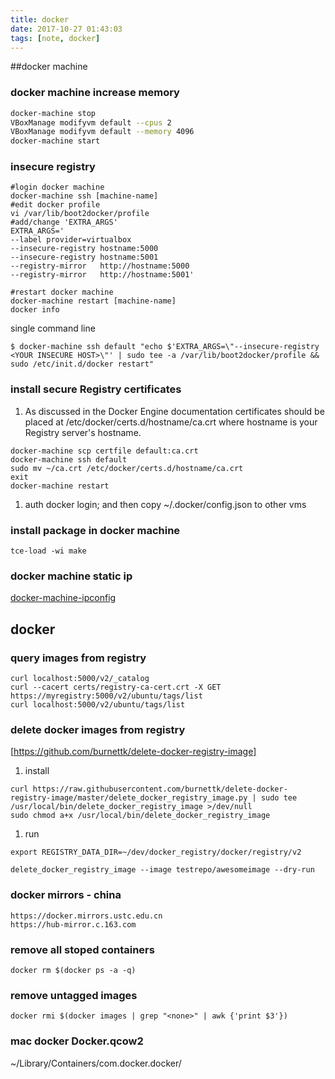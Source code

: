 ```yaml
---
title: docker
date: 2017-10-27 01:43:03
tags: [note, docker]
---
```


##docker machine
### docker machine increase memory
```sh
docker-machine stop
VBoxManage modifyvm default --cpus 2
VBoxManage modifyvm default --memory 4096
docker-machine start
```

### insecure registry
```
#login docker machine
docker-machine ssh [machine-name]
#edit docker profile
vi /var/lib/boot2docker/profile
#add/change 'EXTRA_ARGS'
EXTRA_ARGS='
--label provider=virtualbox
--insecure-registry hostname:5000
--insecure-registry hostname:5001
--registry-mirror   http://hostname:5000
--registry-mirror   http://hostname:5001'

#restart docker machine
docker-machine restart [machine-name]
docker info
```
single command line
```
$ docker-machine ssh default "echo $'EXTRA_ARGS=\"--insecure-registry <YOUR INSECURE HOST>\"' | sudo tee -a /var/lib/boot2docker/profile && sudo /etc/init.d/docker restart"
```

### install secure Registry certificates
1. As discussed in the Docker Engine documentation certificates should be placed at /etc/docker/certs.d/hostname/ca.crt where hostname is your Registry server's hostname.
```
docker-machine scp certfile default:ca.crt
docker-machine ssh default
sudo mv ~/ca.crt /etc/docker/certs.d/hostname/ca.crt
exit
docker-machine restart
```
1. auth
docker login; and then copy ~/.docker/config.json to other vms

### install package in docker machine
```
tce-load -wi make
```

### docker machine static ip
[docker-machine-ipconfig](https://github.com/fivestars/docker-machine-ipconfig)


## docker
### query images from registry
```
curl localhost:5000/v2/_catalog
curl --cacert certs/registry-ca-cert.crt -X GET https://myregistry:5000/v2/ubuntu/tags/list
curl localhost:5000/v2/ubuntu/tags/list
```

### delete docker images from registry
[https://github.com/burnettk/delete-docker-registry-image]
1. install
```
curl https://raw.githubusercontent.com/burnettk/delete-docker-registry-image/master/delete_docker_registry_image.py | sudo tee /usr/local/bin/delete_docker_registry_image >/dev/null
sudo chmod a+x /usr/local/bin/delete_docker_registry_image
```

1. run
```
export REGISTRY_DATA_DIR=~/dev/docker_registry/docker/registry/v2

delete_docker_registry_image --image testrepo/awesomeimage --dry-run
```

### docker mirrors - china
```
https://docker.mirrors.ustc.edu.cn
https://hub-mirror.c.163.com
```

### remove all stoped containers
```
docker rm $(docker ps -a -q)
```

### remove untagged images
```
docker rmi $(docker images | grep "<none>" | awk {'print $3'})
```

### mac docker Docker.qcow2
~/Library/Containers/com.docker.docker/


